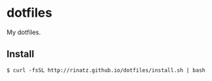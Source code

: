 # dotfiles

My dotfiles.

## Install

    $ curl -fsSL http://rinatz.github.io/dotfiles/install.sh | bash
